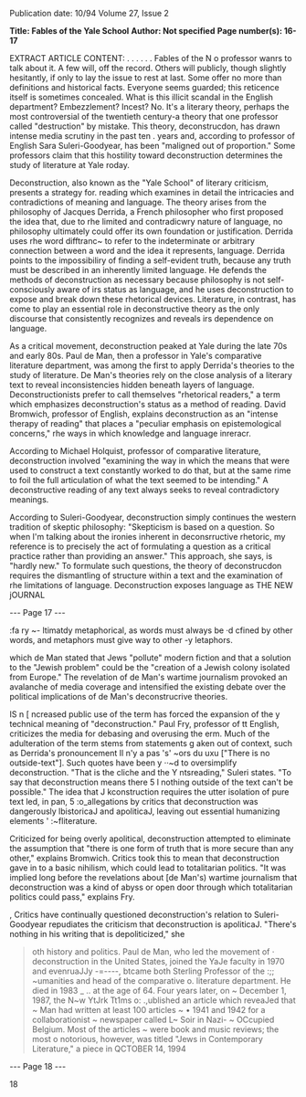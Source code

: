 Publication date: 10/94
Volume 27, Issue 2

**Title: Fables of the Yale School**
**Author: Not specified**
**Page number(s): 16-17**

EXTRACT ARTICLE CONTENT:
. 
. . . 
. . 
Fables of the 
N
o professor wanrs to talk 
about it. A few will, off the record. Others will publicly, 
though slightly hesitantly, if only to lay the issue to rest 
at last. Some offer no more than definitions and 
historical facts. Everyone seems guarded; this reticence itself is 
sometimes concealed. What is this illicit scandal in the English 
department? Embezzlement? Incest? No. It's a literary theory, 
perhaps the most controversial of the twentieth century-a theory 
that one professor called "destruction" by mistake. This theory, 
deconstrucdon, has drawn intense media scrutiny in the past ten . 
years and, according to professor of English Sara Suleri-Goodyear, 
has been "maligned out of proportion." Some professors claim that 
this hostility toward deconstruction determines the study of 
literature at Yale roday. 

Deconstruction, also known as the "Yale School" of literary 
criticism, presents a strategy for. reading which examines in detail 
the intricacies and contradictions of meaning and language. The 
theory arises from the philosophy of Jacques Derrida, a French 
philosopher who first 
proposed the idea that, due to rhe limited 
and contradicwry nature of language, no philosophy 
ultimately could offer its own foundation or justification. Derrida 
uses rhe word difftranc~ to refer to the indeterminate or arbitrary 
connection between a word and the idea it represents, language. 
Derrida points to the impossibiliry of finding a self-evident truth, 
because any truth must be described in an inherently limited 
language. He defends the methods of deconstruction as necessary 
because philosophy is not self-consciously aware of irs status as 
language, and he uses deconstruction to expose and break down 
these rhetorical devices. Literature, in contrast, has come to play 
an essential role in deconstructive theory as the only discourse that 
consistently recognizes and reveals irs dependence on language. 

As a critical movement, deconstruction peaked at Yale during 
the late 70s and early 80s. Paul de Man, then a professor in Yale's 
comparative literature department, was among the first to apply 
Derrida's theories to the study of literature. De Man's theories rely 
on the close analysis of a literary text to reveal inconsistencies 
hidden beneath layers of language. Deconstructionists prefer to call 
themselves "rhetorical readers," a term which emphasizes 
deconstruction's status as a method of reading. David Bromwich, 
professor of English, explains deconstruction as an "intense therapy 
of reading" that places a "peculiar emphasis on epistemological 
concerns," rhe ways in which knowledge and language inreracr. 

According to Michael Holquist, professor of comparative literature, 
deconstruction involved "examining the way in which the means 
that were used to construct a text constantly worked to do that, but 
at the same rime to foil the full articulation of what the text seemed 
to be intending." A deconstructive reading of any text always seeks 
to reveal contradictory meanings. 

According to Suleri-Goodyear, deconstruction simply continues 
the western tradition of skeptic philosophy: "Skepticism is based 
on a question. So when I'm talking about the ironies inherent in 
deconsrructive rhetoric, my reference is to precisely the act of 
formulating a question as a critical practice rather than providing 
an answer." This approach, she says, is "hardly new." To formulate 
such questions, the theory of deconstrucdon requires the 
dismantling of structure within a text and the examination of rhe 
limitations of language. Deconstruction exposes language as 
THE NEW jOURNAL 


--- Page 17 ---

:fa 
ry 
~- ltimatdy metaphorical, as words must always be 
·d cfined by other words, and metaphors must give way to other 
-y letaphors. 

which de Man stated 
that Jews "pollute" modern fiction and that a solution to the 
"Jewish problem" could be the "creation of a Jewish colony isolated 
from Europe." The revelation of de Man's wartime journalism 
provoked an avalanche of media coverage and intensified the 
existing debate over the political implications of de Man's 
deconstrucrive theories. 

IS n [ ncreased public use of the term has forced the expansion of the 
y 
technical meaning of "deconstruction." Paul Fry, professor of 
tt 
English, criticizes the media for debasing and overusing the 
erm. Much of the adulteration of the term stems from statements 
g aken out of context, such as Derrida's pronouncement Il n'y a pas 
's' ~ors du uxu ["There is no outside-text"]. Such quotes have been 
y ··~d to oversimplify deconstruction. "That is the cliche and the 
Y ntsreading," Suleri states. "To say that deconstruction means there 
5 
l nothing outside of the text can't be possible." The idea that 
J kconstruction requires the utter isolation of pure text led, in pan, 
5 :o_allegations by critics that deconstruction was dangerously 
lbistoricaJ and apoliticaJ, leaving out essential humanizing elements 
' :~fliterature. 

Criticized for being overly apolitical, deconstruction attempted 
to eliminate the assumption that "there is one form of truth that is 
more secure than any other," explains Bromwich. Critics took this 
to mean that deconstruction gave in to a basic nihilism, which 
could lead to totalitarian politics. "It was implied long before the 
revelations about [de Man's) wartime journalism that 
deconstruction was a kind of abyss or open door through which 
totalitarian politics could pass," explains Fry. 

, 
Critics have continually questioned deconstruction's relation to 
Suleri-Goodyear repudiates the criticism that deconstruction is 
apoliticaJ. "There's nothing in his writing that is depoliticized," she 
>oth history and politics. Paul de Man, who led the movement of 
· deconstruction in the United States, joined 
the YaJe faculty in 1970 and evenruaJJy 
-=----, 
btcame both Sterling Professor of the :;; 
~umanities and head of the comparative o. 
literature department. He died in 1983 _ .. 
at the age of 64. Four years later, on ~ 
December 1, 1987, the N~w YtJrk Tt1ms o: 
.,ublished an article which reveaJed that ~ 
Man had written at least 100 articles ~ 
• 1941 and 1942 for a collaborationist ~ 
newspaper called L~ Soir in Nazi-
~ 
OCcupied Belgium. Most of the articles ~ 
were book and music reviews; the most o 
notorious, however, was titled "Jews in 
Contemporary Literature," a piece in 
QCTOBER 14, 1994 


--- Page 18 ---

18